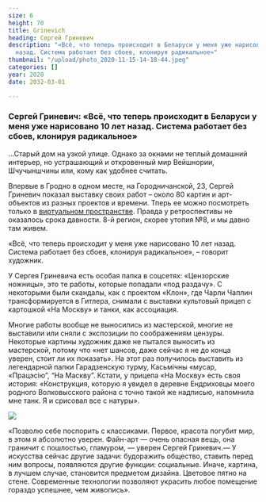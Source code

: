 ```yaml
---
size: 6
height: 70
title: Grinevich
heading: Сергей Гриневич
description: "«Всё, что теперь происходит в Беларуси у меня уже нарисовано 10 лет
  назад. Система работает без сбоев, клонируя радикальное»"
thumbnail: "/upload/photo_2020-11-15-14-18-44.jpeg"
categories: []
year: 2020
date: 2032-03-01

---
```

### Сергей Гриневич: «Всё, что теперь происходит в Беларуси у меня уже нарисовано 10 лет назад. Система работает без сбоев, клонируя радикальное»

…Старый дом на узкой улице. Однако за окнами не теплый домашний интерьер, но устрашающий и откровенный мир Вейшнории, Шчучыншчины или, кому как удобнее считать. 

Впервые в Гродно в одном месте, на Городничанской, 23, Сергей Гриневич показал выставку своих работ – около 80 картин и арт-объектов из разных проектов и времени. Тперь ее можно посмотреть только в [виртуальном пространстве](http://hi360v.com/other/painters/grinevich_exhi/ "panorama"). Правда у ретроспективы не оказалось срока давности.  8-й регион, скорее утопия №8, и мы давно там живем. 

«Всё, что теперь происходит у меня уже нарисовано 10 лет назад. Система работает без сбоев, клонируя радикальное», – говорит художник. 

У Сергея Гриневича есть особая папка в соцсетях: «Цензорские ножницы», это те работы, которые попадали «под раздачу». С некоторыми были скандалы, как с проектом «Клон», где Чарли Чаплин трансформируется в Гитлера, снимали с выставки культовый прицеп с картошкой «На Москву» и танки, как ассоциация. 

Многие работы вообще не выносились из мастерской, многие не выставили или сняли с экспозиции по соображениям цензуры.  Некоторые картины художник даже не пытался выносить из мастерской, потому что «нет шансов, даже сейчас я не до конца уверен, стоит ли их показать». На этот раз получилось выставить из легендарной папки Гарадзенскую турму, Касьмічны «мусар, «Працэсію”, “На Маскву”. Кстати, у прицепа «На Москву» есть своя история: «Конструкция, которую я увидел в деревне Ендриховцы моего родного Волковысского района с точно такой же надписью, напомнила мне танк. Я и срисовал все с натуры». 

![](/upload/photo_2020-11-15-14-18-50.jpeg)

 «Позволю себе поспорить с классиками. Первое, красота погубит мир, в этом я абсолютно уверен. Файн-арт — очень опасная вещь, она граничит с пошлостью, гламуром, — уверен Сергей Гриневич.—  У искусства сейчас другие задачи: будоражить общество, ставить перед ним вопросы, появляются другие функции: социальные. Иначе, картина, в лучшем случае, становится предметом дизайна. Цветовое пятно на стене. Современные технологии позволяют украсить любое помещение гораздо успешнее, чем живопись».